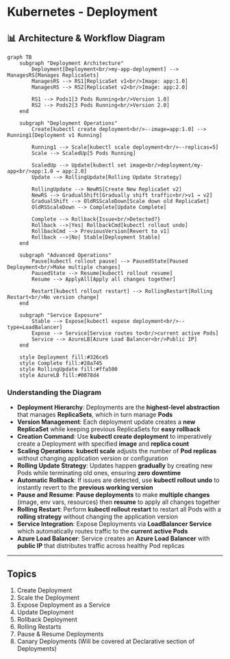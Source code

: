 # Kubernetes - Deployment

## 📊 Architecture & Workflow Diagram

```mermaid
graph TB
    subgraph "Deployment Architecture"
        Deployment[Deployment<br/>my-app-deployment] --> ManagesRS[Manages ReplicaSets]
        ManagesRS --> RS1[ReplicaSet v1<br/>Image: app:1.0]
        ManagesRS --> RS2[ReplicaSet v2<br/>Image: app:2.0]
        
        RS1 --> Pods1[3 Pods Running<br/>Version 1.0]
        RS2 --> Pods2[3 Pods Running<br/>Version 2.0]
    end
    
    subgraph "Deployment Operations"
        Create[kubectl create deployment<br/>--image=app:1.0] --> Running1[Deployment v1 Running]
        
        Running1 --> Scale[kubectl scale deployment<br/>--replicas=5]
        Scale --> ScaledUp[5 Pods Running]
        
        ScaledUp --> Update[kubectl set image<br/>deployment/my-app<br/>app:1.0 → app:2.0]
        Update --> RollingUpdate[Rolling Update Strategy]
        
        RollingUpdate --> NewRS[Create New ReplicaSet v2]
        NewRS --> GradualShift[Gradually shift traffic<br/>v1 → v2]
        GradualShift --> OldRSScaleDown[Scale down old ReplicaSet]
        OldRSScaleDown --> Complete[Update Complete]
        
        Complete --> Rollback{Issue<br/>Detected?}
        Rollback -->|Yes| RollbackCmd[kubectl rollout undo]
        RollbackCmd --> PreviousVersion[Revert to v1]
        Rollback -->|No| Stable[Deployment Stable]
    end
    
    subgraph "Advanced Operations"
        Pause[kubectl rollout pause] --> PausedState[Paused Deployment<br/>Make multiple changes]
        PausedState --> Resume[kubectl rollout resume]
        Resume --> ApplyAll[Apply all changes together]
        
        Restart[kubectl rollout restart] --> RollingRestart[Rolling Restart<br/>No version change]
    end
    
    subgraph "Service Exposure"
        Stable --> Expose[kubectl expose deployment<br/>--type=LoadBalancer]
        Expose --> Service[Service routes to<br/>current active Pods]
        Service --> AzureLB[Azure Load Balancer<br/>Public IP]
    end
    
    style Deployment fill:#326ce5
    style Complete fill:#28a745
    style RollingUpdate fill:#ffa500
    style AzureLB fill:#0078d4
```

### Understanding the Diagram

- **Deployment Hierarchy**: Deployments are the **highest-level abstraction** that manages **ReplicaSets**, which in turn manage **Pods**
- **Version Management**: Each deployment update creates a **new ReplicaSet** while keeping previous ReplicaSets for **easy rollback**
- **Creation Command**: Use **kubectl create deployment** to imperatively create a Deployment with specified **image** and **replica count**
- **Scaling Operations**: **kubectl scale** adjusts the number of **Pod replicas** without changing application version or configuration
- **Rolling Update Strategy**: Updates happen **gradually** by creating new Pods while terminating old ones, ensuring **zero downtime**
- **Automatic Rollback**: If issues are detected, use **kubectl rollout undo** to instantly revert to the **previous working version**
- **Pause and Resume**: **Pause deployments** to make **multiple changes** (image, env vars, resources) then **resume** to apply all changes together
- **Rolling Restart**: Perform **kubectl rollout restart** to restart all Pods with a **rolling strategy** without changing the application version
- **Service Integration**: Expose Deployments via **LoadBalancer Service** which automatically routes traffic to the **current active Pods**
- **Azure Load Balancer**: Service creates an **Azure Load Balancer** with **public IP** that distributes traffic across healthy Pod replicas

---

## Topics
1. Create Deployment
2. Scale the Deployment
3. Expose Deployment as a Service
4. Update Deployment
5. Rollback Deployment
6. Rolling Restarts
7. Pause & Resume Deployments
8. Canary Deployments (Will be covered at Declarative section of Deployments)





